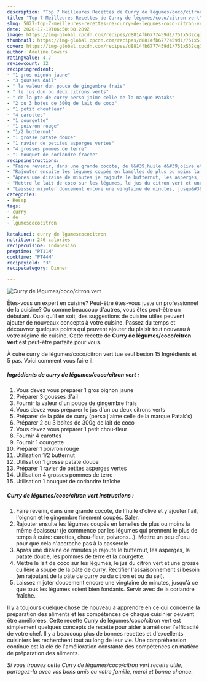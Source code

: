 ```yaml
---
description: "Top 7 Meilleures Recettes de Curry de légumes/coco/citron vert"
title: "Top 7 Meilleures Recettes de Curry de légumes/coco/citron vert"
slug: 5027-top-7-meilleures-recettes-de-curry-de-legumes-coco-citron-vert
date: 2020-12-19T06:50:08.289Z
image: https://img-global.cpcdn.com/recipes/d8814fb6777459d1/751x532cq70/curry-de-legumescococitron-vert-photo-principale-de-la-recette.jpg
thumbnail: https://img-global.cpcdn.com/recipes/d8814fb6777459d1/751x532cq70/curry-de-legumescococitron-vert-photo-principale-de-la-recette.jpg
cover: https://img-global.cpcdn.com/recipes/d8814fb6777459d1/751x532cq70/curry-de-legumescococitron-vert-photo-principale-de-la-recette.jpg
author: Adeline Bowers
ratingvalue: 4.7
reviewcount: 12
recipeingredient:
- "1 gros oignon jaune"
- "3 gousses dail"
- " la valeur dun pouce de gingembre frais"
- " le jus dun ou deux citrons verts"
- " de la pte de curry perso jaime celle de la marque Pataks"
- "2 ou 3 botes de 300g de lait de coco"
- "1 petit choufleur"
- "4 carottes"
- "1 courgette"
- "1 poivron rouge"
- "1/2 butternut"
- "1 grosse patate douce"
- "1 ravier de petites asperges vertes"
- "4 grosses pommes de terre"
- "1 bouquet de coriandre frache"
recipeinstructions:
- "Faire revenir, dans une grande cocote, de l&#39;huile d&#39;olive et y ajouter l&#39;ail, l&#39;oignon et le gingembre finement coupés. Saler."
- "Rajouter ensuite les légumes coupés en lamelles de plus ou moins la même épaisseur (je commence par les légumes qui prennent le plus de temps à cuire: carottes, chou-fleur, poivrons...). Mettre un peu d&#39;eau pour que cela n&#39;accroche pas à la casserole"
- "Après une dizaine de minutes je rajoute le butternut, les asperges, la patate douce, les pommes de terre et la courgette."
- "Mettre le lait de coco sur les légumes, le jus du citron vert et une grosse cuillère à soupe de la pâte de curry. Rectifier l&#39;assaisonnement si besoin (en rajoutant de la pâte de curry ou du citron et ou du sel)."
- "Laissez mijoter doucement encore une vingtaine de minutes, jusqu&#39;à ce que tous les légumes soient bien fondants. Servir avec de la coriandre fraîche."
categories:
- Resep
tags:
- curry
- de
- lgumescococitron

katakunci: curry de lgumescococitron 
nutrition: 246 calories
recipecuisine: Indonesian
preptime: "PT11M"
cooktime: "PT44M"
recipeyield: "3"
recipecategory: Dinner

---
```



![Curry de légumes/coco/citron vert](https://img-global.cpcdn.com/recipes/d8814fb6777459d1/751x532cq70/curry-de-legumescococitron-vert-photo-principale-de-la-recette.jpg)

Êtes-vous un expert en cuisine? Peut-être êtes-vous juste un professionnel de la cuisine? Ou comme beaucoup d'autres, vous êtes peut-être un débutant. Quoi qu'il en soit, des suggestions de cuisine utiles peuvent ajouter de nouveaux concepts à votre cuisine. Passez du temps et découvrez quelques points qui peuvent ajouter du plaisir tout nouveau à votre régime de cuisine. Cette recette de <strong> Curry de légumes/coco/citron vert </strong> est peut-être parfaite pour vous.

<!--inarticleads1-->

À cuire curry de légumes/coco/citron vert tue seul besion 15 Ingrédients et 5 pas. Voici comment vous faire il.

##### Ingrédients de curry de légumes/coco/citron vert :

1. Vous devez vous préparer 1 gros oignon jaune
1. Préparer 3 gousses d&#39;ail
1. Fournir  la valeur d&#39;un pouce de gingembre frais
1. Vous devez vous préparer  le jus d&#39;un ou deux citrons verts
1. Préparer  de la pâte de curry (perso j&#39;aime celle de la marque Patak&#39;s)
1. Préparer 2 ou 3 boîtes de 300g de lait de coco
1. Vous devez vous préparer 1 petit chou-fleur
1. Fournir 4 carottes
1. Fournir 1 courgette
1. Préparer 1 poivron rouge
1. Utilisation 1/2 butternut
1. Utilisation 1 grosse patate douce
1. Préparer 1 ravier de petites asperges vertes
1. Utilisation 4 grosses pommes de terre
1. Utilisation 1 bouquet de coriandre fraîche




<!--inarticleads2-->

##### Curry de légumes/coco/citron vert instructions :

1. Faire revenir, dans une grande cocote, de l&#39;huile d&#39;olive et y ajouter l&#39;ail, l&#39;oignon et le gingembre finement coupés. Saler.
1. Rajouter ensuite les légumes coupés en lamelles de plus ou moins la même épaisseur (je commence par les légumes qui prennent le plus de temps à cuire: carottes, chou-fleur, poivrons...). Mettre un peu d&#39;eau pour que cela n&#39;accroche pas à la casserole
1. Après une dizaine de minutes je rajoute le butternut, les asperges, la patate douce, les pommes de terre et la courgette.
1. Mettre le lait de coco sur les légumes, le jus du citron vert et une grosse cuillère à soupe de la pâte de curry. Rectifier l&#39;assaisonnement si besoin (en rajoutant de la pâte de curry ou du citron et ou du sel).
1. Laissez mijoter doucement encore une vingtaine de minutes, jusqu&#39;à ce que tous les légumes soient bien fondants. Servir avec de la coriandre fraîche.




<!--inarticleads1-->

<p>
Il y a toujours quelque chose de nouveau à apprendre en ce qui concerne la préparation des aliments et les compétences de chaque cuisinier peuvent être améliorées. Cette recette Curry de légumes/coco/citron vert est simplement quelques concepts de recette pour aider à améliorer l'efficacité de votre chef. Il y a beaucoup plus de bonnes recettes et d'excellents cuisiniers les recherchent tout au long de leur vie. Une compréhension continue est la clé de l'amélioration constante des compétences en matière de préparation des aliments.
</p>

<p>
<i>Si vous trouvez cette Curry de légumes/coco/citron vert recette utile, partagez-la avec vos bons amis ou votre famille, merci et bonne chance.</i>
</p>
